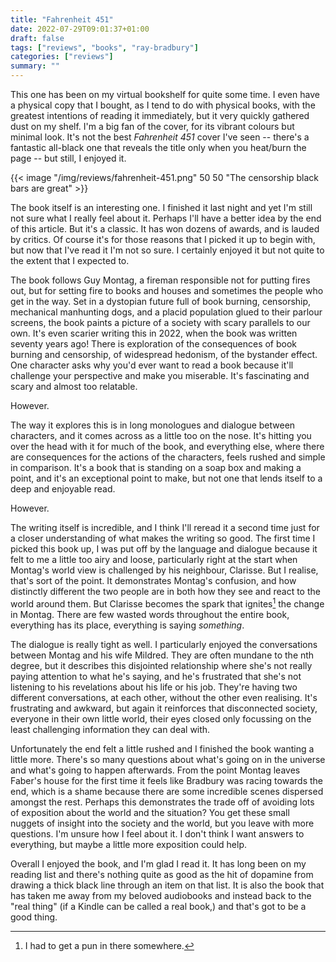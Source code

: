 ```yaml
---
title: "Fahrenheit 451"
date: 2022-07-29T09:01:37+01:00
draft: false
tags: ["reviews", "books", "ray-bradbury"]
categories: ["reviews"]
summary: ""
---
```


This one has been on my virtual bookshelf for quite some time. I even have a
physical copy that I bought, as I tend to do with physical books, with the 
greatest intentions of reading it immediately, but it very quickly gathered dust
on my shelf. I'm a big fan of the cover, for its vibrant colours but minimal
look. It's not the best *Fahrenheit 451* cover I've seen -- there's a fantastic
all-black one that reveals the title only when you heat/burn the page -- but still,
I enjoyed it.

{{< image "/img/reviews/fahrenheit-451.png" 50 50 "The censorship black bars are great" >}}

The book itself is an interesting one. I finished it last night and yet I'm 
still not sure what I really feel about it. Perhaps I'll have a better idea by 
the end of this article. But it's a classic. It has won dozens of awards, and is
lauded by critics. Of course it's for those reasons that I picked it up to begin
with, but now that I've read it I'm not so sure. I certainly enjoyed it but not
quite to the extent that I expected to.

The book follows Guy Montag, a fireman responsible not for putting fires out,
but for setting fire to books and houses and sometimes the people who get in the way.
Set in a dystopian future full of book burning, censorship, mechanical manhunting
dogs, and a placid population glued to their parlour screens, the book paints a
picture of a society with scary parallels to our own. It's even scarier writing
this in 2022, when the book was written seventy years ago! There is exploration
of the consequences of book burning and censorship, of widespread hedonism, of
the bystander effect.
One character asks why you'd ever want to read a book because it'll challenge
your perspective and make you miserable. It's fascinating and scary and almost
too relatable.

However.

The way it explores this is in long monologues and dialogue between characters, and it comes
across as a little too on the nose. It's hitting you over the head with it for 
much of the book, and everything else, where there are consequences for the
actions of the characters, feels rushed and simple in comparison. It's a book
that is standing on a soap box and making a point, and it's an exceptional point
to make, but not one that lends itself to a deep and enjoyable read.

However. 

The writing itself is incredible, and I think I'll reread it a second time just
for a closer understanding of what makes the writing so good. The first time I
picked this book up, I was put off by the language and dialogue because it felt 
to me a little too airy and loose, particularly right at the start when Montag's 
world view is challenged by his neighbour, Clarisse. But I realise, that's sort 
of the point. It demonstrates Montag's confusion, and how distinctly different
the two people are in both how they see and react to the world around them. But 
Clarisse becomes the spark that ignites[^1] the change in Montag. There are few
wasted words throughout the entire book, everything has its place, everything is 
saying *something*.

The dialogue is really tight as well. I particularly enjoyed the conversations
between Montag and his wife Mildred. They are often mundane to the nth degree,
but it describes this disjointed relationship where she's not really paying attention
to what he's saying, and he's frustrated that she's not listening to his revelations
about his life or his job. They're having two different conversations, at each other,
without the other even realising. It's frustrating and awkward, but again it reinforces
that disconnected society, everyone in their own little world, their eyes closed
only focussing on the least challenging information they can deal with.

Unfortunately the end felt a little rushed and I finished the book wanting a little
more. There's so many questions about what's going on in the universe and what's 
going to happen afterwards. From the point Montag leaves Faber's house for the first
time it feels like Bradbury was racing towards the end, which is a shame because there 
are some incredible scenes dispersed amongst the rest. Perhaps this demonstrates the 
trade off of avoiding lots of exposition about the world and the situation? You 
get these small nuggets of insight into the society and the world, but you leave 
with more questions. I'm unsure how I feel about it. I don't think I want answers
to everything, but maybe a little more exposition could help.

Overall I enjoyed the book, and I'm glad I read it. It has long been on my reading
list and there's nothing quite as good as the hit of dopamine from drawing a thick
black line through an item on that list. It is also the book that has taken
me away from my beloved audiobooks and instead back to the "real thing" (if a Kindle
can be called a real book,) and that's got to be a good thing.

[^1]: I had to get a pun in there somewhere.
